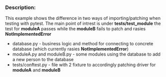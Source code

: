 ### Description:
This example shows the difference in two ways of importing/patching when testing with pytest. The main point of intrest is
under **tests/test_module** the test for **moduleA** passes while the **moduleB** fails to patch and rasies **NotImplementedError**

* database.py - business logic and method for connecting to concrete database (which currently rasies **NotImplementedError**)
* moduleA.py and moduleB.py - some modules using the database to add a new person to the database
* tests/conftest.py - file with 2 fixture to accordingly patching driver for **moduleA** and **moduleB**
